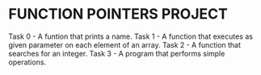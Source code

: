 # FUNCTION POINTERS PROJECT

Task 0 - A funtion that prints a name.
Task 1 - A function that executes as given parameter on each element of an array.
Task 2 - A function that searches for an integer.
Task 3 - A program that performs simple operations.

